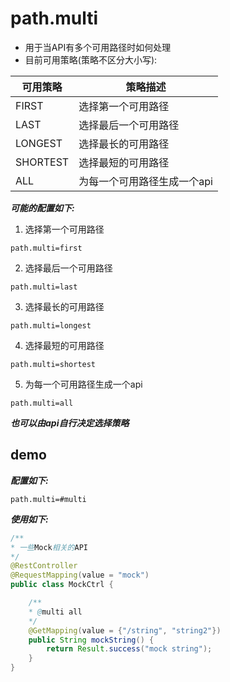 # path.multi

- 用于当API有多个可用路径时如何处理
- 目前可用策略(策略不区分大小写):

| 可用策略 | 策略描述 |
| ------------ | ------------ |
| FIRST | 选择第一个可用路径 |
| LAST | 选择最后一个可用路径 |
| LONGEST | 选择最长的可用路径 |
| SHORTEST | 选择最短的可用路径 |
| ALL | 为每一个可用路径生成一个api |

***可能的配置如下:***

1. 选择第一个可用路径

```properties
path.multi=first
```

2. 选择最后一个可用路径

```properties
path.multi=last
```

3. 选择最长的可用路径

```properties
path.multi=longest
```

4. 选择最短的可用路径

```properties
path.multi=shortest
```

5. 为每一个可用路径生成一个api

```properties
path.multi=all
```


***也可以由api自行决定选择策略***


## demo

***配置如下:***

```properties
path.multi=#multi
```

***使用如下:*** 

```java
/**
* 一些Mock相关的API
*/
@RestController
@RequestMapping(value = "mock")
public class MockCtrl {

    /**
    * @multi all
    */
    @GetMapping(value = {"/string", "string2"})
    public String mockString() {
        return Result.success("mock string");
    }
}
```